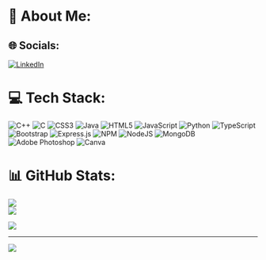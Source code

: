 # 💫 About Me:



## 🌐 Socials:

[![LinkedIn](https://img.shields.io/badge/LinkedIn-%230077B5.svg?logo=linkedin&logoColor=white)](https://www.linkedin.com/in/anuj-kumar-1790a9198/)

<!-- <a href="https://app.daily.dev/AnujKumarSingh-Code"><img src="https://api.daily.dev/devcards/a248742bf01940e4b312137a24fe9c45.png?r=iz8" width="400" alt="AnujKumarSingh-Code's Dev Card"/></a> -->

# 💻 Tech Stack:

![C++](https://img.shields.io/badge/c++-%2300599C.svg?style=for-the-badge&logo=c%2B%2B&logoColor=white) ![C](https://img.shields.io/badge/c-%2300599C.svg?style=for-the-badge&logo=c&logoColor=white) ![CSS3](https://img.shields.io/badge/css3-%231572B6.svg?style=for-the-badge&logo=css3&logoColor=white) ![Java](https://img.shields.io/badge/java-%23ED8B00.svg?style=for-the-badge&logo=java&logoColor=white) ![HTML5](https://img.shields.io/badge/html5-%23E34F26.svg?style=for-the-badge&logo=html5&logoColor=white) ![JavaScript](https://img.shields.io/badge/javascript-%23323330.svg?style=for-the-badge&logo=javascript&logoColor=%23F7DF1E) ![Python](https://img.shields.io/badge/python-3670A0?style=for-the-badge&logo=python&logoColor=ffdd54) ![TypeScript](https://img.shields.io/badge/typescript-%23007ACC.svg?style=for-the-badge&logo=typescript&logoColor=white) ![Bootstrap](https://img.shields.io/badge/bootstrap-%23563D7C.svg?style=for-the-badge&logo=bootstrap&logoColor=white) ![Express.js](https://img.shields.io/badge/express.js-%23404d59.svg?style=for-the-badge&logo=express&logoColor=%2361DAFB) ![NPM](https://img.shields.io/badge/NPM-%23000000.svg?style=for-the-badge&logo=npm&logoColor=white) ![NodeJS](https://img.shields.io/badge/node.js-6DA55F?style=for-the-badge&logo=node.js&logoColor=white) ![MongoDB](https://img.shields.io/badge/MongoDB-%234ea94b.svg?style=for-the-badge&logo=mongodb&logoColor=white)  ![Adobe Photoshop](https://img.shields.io/badge/adobephotoshop-%2331A8FF.svg?style=for-the-badge&logo=adobephotoshop&logoColor=white) ![Canva](https://img.shields.io/badge/Canva-%2300C4CC.svg?style=for-the-badge&logo=Canva&logoColor=white) 
# 📊 GitHub Stats:

![](https://github-readme-streak-stats.herokuapp.com/?user=AnujKumarSingh-Code&theme=tokyonight&hide_border=false)<br/>
![](https://github-readme-stats.vercel.app/api/top-langs/?username=AnujKumarSingh-Code&theme=tokyonight&hide_border=false&include_all_commits=false&count_private=false&layout=compact)

![](https://komarev.com/ghpvc/?username=AnujKumarSingh-Code)

---

[![](https://visitcount.itsvg.in/api?id=AnujKumarSingh-Code&icon=0&color=0)](https://visitcount.itsvg.in)

<!-- Proudly created with GPRM ( https://gprm.itsvg.in ) -->
